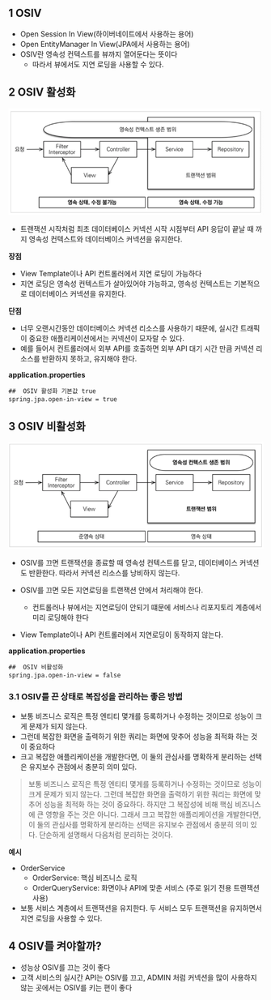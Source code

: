 ##  1 OSIV

* Open Session In View(하이버네이트에서 사용하는 용어)
* Open EntityManager In View(JPA에서 사용하는 용어)
* OSIV란 영속성 컨텍스트를 뷰까지 열어둔다는 뜻이다
	* 따라서 뷰에서도 지연 로딩을 사용할 수 있다.

##  2 OSIV 활성화

![OSIV-on.png](images/OSIV-on.png)

* 트랜잭션 시작처럼 최초 데이터베이스 커넥션 시작 시점부터 API 응답이 끝날 때 까지 영속성 컨텍스트와 데이터베이스 커넥션을 유지한다.

**장점**

* View Template이나 API 컨트롤러에서 지연 로딩이 가능하다
* 지연 로딩은 영속성 컨텍스트가 살아있어야 가능하고, 영속성 컨텍스트는 기본적으로 데이터베이스 커넥션을 유지한다.

**단점**

* 너무 오랜시간동안 데이터베이스 커넥션 리소스를 사용하기 때문에, 실시간 트래픽이 중요한 애플리케이션에서는 커넥션이 모자랄 수 있다.
* 예를 들어서 컨트롤러에서 외부 API를 호출하면 외부 API 대기 시간 만큼 커넥션 리소스를 반환하지 못하고, 유지해야 한다.

**application.properties**

```properties
##  OSIV 활성화 기본값 true
spring.jpa.open-in-view = true
```

##  3 OSIV 비활성화

![OSIV-off.png](images/OSIV-off.png)

* OSIV를 끄면 트랜잭션을 종료할 때 영속성 컨텍스트를 닫고, 데이터베이스 커넥션도 반환한다. 따라서 커넥션 리소스를 낭비하지 않는다.
* OSIV를 끄면 모든 지연로딩을 트랜잭션 안에서 처리해야 한다.
	* 컨트롤러나 뷰에서는 지연로딩이 안되기 떄문에 서비스나 리포지토리 계층에서 미리 로딩해야 한다

* View Template이나 API 컨트롤러에서 지연로딩이 동작하지 않는다.

**application.properties**

```properties
##  OSIV 비활성화
spring.jpa.open-in-view = false
```

###  3.1 OSIV를 끈 상태로 복잡성을 관리하는 좋은 방법

* 보통 비즈니스 로직은 특정 엔티티 몇개를 등록하거나 수정하는 것이므로 성능이 크게 문제가 되지 않는다.
* 그런데 복잡한 화면을 출력하기 위한 쿼리는 화면에 맞추어 성능을 최적화 하는 것이 중요하다
* 크고 복잡한 애플리케이션을 개발한다면, 이 둘의 관심사를 명확하게 분리하는 선택은 유지보수 관점에서 충분히 의미 있다.

> 보통 비즈니스 로직은 특정 엔티티 몇게를 등록하거나 수정하는 것이므로 성능이 크게 문제가 되지 않는다. 그런데 복잡한 화면을 출력하기 위한 쿼리는 화면에 맞추어 성능을 최적화 하는 것이 중요하다. 하지만 그
> 복잡성에 비해 핵심 비즈니스에 큰 영향을 주는 것은 아니다.
> 그래서 크고 복잡한 애플리케이션을 개발한다면, 이 둘의 관심사를 명확하게 분리하는 선택은 유지보수 관점에서 충분히 의미 있다.
> 단순하게 설명해서 다음처럼 분리하는 것이다.

**예시**

* OrderService
	* OrderService: 핵심 비즈니스 로직
	* OrderQueryService: 화면이나 API에 맞춘 서비스 (주로 읽기 전용 트랜잭션 사용)
* 보통 서비스 계층에서 트랜잭션을 유지한다. 두 서비스 모두 트랜잭션을 유지하면서 지연 로딩을 사용할 수 있다.

##  4 OSIV를 켜야할까?

* 성능상 OSIV를 끄는 것이 좋다
* 고객 서비스의 실시간 API는 OSIV를 끄고, ADMIN 처럼 커넥션을 많이 사용하지 않는 곳에서는 OSIV를 키는 편이 좋다